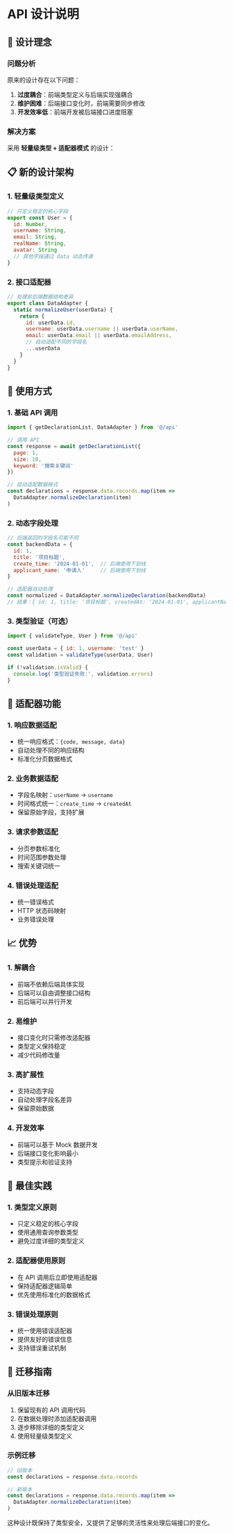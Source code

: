 # API 设计说明

## 🎯 **设计理念**

### **问题分析**
原来的设计存在以下问题：
1. **过度耦合**：前端类型定义与后端实现强耦合
2. **维护困难**：后端接口变化时，前端需要同步修改
3. **开发效率低**：前端开发被后端接口进度阻塞

### **解决方案**
采用 **轻量级类型 + 适配器模式** 的设计：

## 📋 **新的设计架构**

### **1. 轻量级类型定义**
```javascript
// 只定义稳定的核心字段
export const User = {
  id: Number,
  username: String,
  email: String,
  realName: String,
  avatar: String
  // 其他字段通过 data 动态传递
}
```

### **2. 接口适配器**
```javascript
// 处理前后端数据结构差异
export class DataAdapter {
  static normalizeUser(userData) {
    return {
      id: userData.id,
      username: userData.username || userData.userName,
      email: userData.email || userData.emailAddress,
      // 自动适配不同的字段名
      ...userData
    }
  }
}
```

## 🚀 **使用方式**

### **1. 基础 API 调用**
```javascript
import { getDeclarationList, DataAdapter } from '@/api'

// 调用 API
const response = await getDeclarationList({
  page: 1,
  size: 10,
  keyword: '搜索关键词'
})

// 自动适配数据格式
const declarations = response.data.records.map(item => 
  DataAdapter.normalizeDeclaration(item)
)
```

### **2. 动态字段处理**
```javascript
// 后端返回的字段名可能不同
const backendData = {
  id: 1,
  title: '项目标题',
  create_time: '2024-01-01',  // 后端使用下划线
  applicant_name: '申请人'     // 后端使用下划线
}

// 适配器自动处理
const normalized = DataAdapter.normalizeDeclaration(backendData)
// 结果：{ id: 1, title: '项目标题', createdAt: '2024-01-01', applicantName: '申请人' }
```

### **3. 类型验证（可选）**
```javascript
import { validateType, User } from '@/api'

const userData = { id: 1, username: 'test' }
const validation = validateType(userData, User)

if (!validation.isValid) {
  console.log('类型验证失败:', validation.errors)
}
```

## 🔧 **适配器功能**

### **1. 响应数据适配**
- 统一响应格式：`{code, message, data}`
- 自动处理不同的响应结构
- 标准化分页数据格式

### **2. 业务数据适配**
- 字段名映射：`userName` → `username`
- 时间格式统一：`create_time` → `createdAt`
- 保留原始字段，支持扩展

### **3. 请求参数适配**
- 分页参数标准化
- 时间范围参数处理
- 搜索关键词统一

### **4. 错误处理适配**
- 统一错误格式
- HTTP 状态码映射
- 业务错误处理

## 📈 **优势**

### **1. 解耦合**
- 前端不依赖后端具体实现
- 后端可以自由调整接口结构
- 前后端可以并行开发

### **2. 易维护**
- 接口变化时只需修改适配器
- 类型定义保持稳定
- 减少代码修改量

### **3. 高扩展性**
- 支持动态字段
- 自动处理字段名差异
- 保留原始数据

### **4. 开发效率**
- 前端可以基于 Mock 数据开发
- 后端接口变化影响最小
- 类型提示和验证支持

## 🎯 **最佳实践**

### **1. 类型定义原则**
- 只定义稳定的核心字段
- 使用通用查询参数类型
- 避免过度详细的类型定义

### **2. 适配器使用原则**
- 在 API 调用后立即使用适配器
- 保持适配器逻辑简单
- 优先使用标准化的数据格式

### **3. 错误处理原则**
- 统一使用错误适配器
- 提供友好的错误信息
- 支持错误重试机制

## 🔄 **迁移指南**

### **从旧版本迁移**
1. 保留现有的 API 调用代码
2. 在数据处理时添加适配器调用
3. 逐步移除详细的类型定义
4. 使用轻量级类型定义

### **示例迁移**
```javascript
// 旧版本
const declarations = response.data.records

// 新版本
const declarations = response.data.records.map(item => 
  DataAdapter.normalizeDeclaration(item)
)
```

这种设计既保持了类型安全，又提供了足够的灵活性来处理后端接口的变化。
